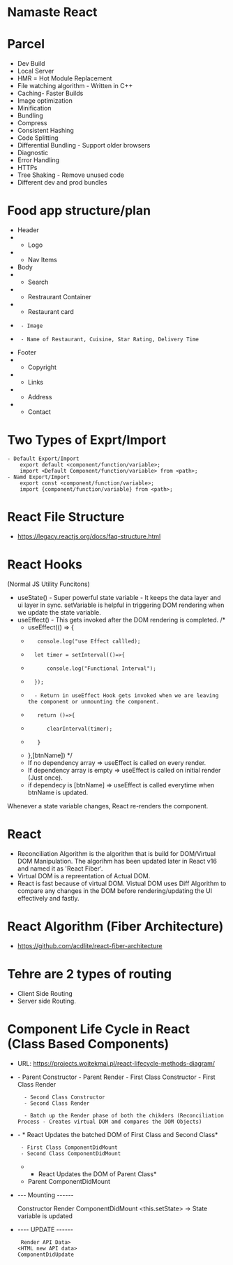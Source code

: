 
# Namaste React 



# Parcel
- Dev Build
- Local Server
- HMR = Hot Module Replacement
- File watching algorithm - Written in C++
- Caching- Faster Builds
- Image optimization
- Minification
- Bundling
- Compress
- Consistent Hashing
- Code Splitting
- Differential Bundling - Support older browsers
- Diagnostic
- Error Handling
- HTTPs
- Tree Shaking - Remove unused code
- Different dev and prod bundles

# Food app structure/plan
 * Header
 * - Logo
 * - Nav Items
 * Body
 * - Search
 * - Restraurant Container
 *  - Restaurant card
 *      - Image
 *      - Name of Restaurant, Cuisine, Star Rating, Delivery Time
 * Footer
 * - Copyright
 * - Links
 * - Address
 * - Contact
 

 # Two Types of Exprt/Import
    - Default Export/Import
        export default <component/function/variable>;
        import <Default Component/function/variable> from <path>;
    - Namd Export/Import
        export const <component/function/variable>;
        import {component/function/variable} from <path>;

# React File Structure
 - https://legacy.reactjs.org/docs/faq-structure.html



# React Hooks
 (Normal JS Utility Funcitons)
- useState() - Super powerful state variable - It keeps the data layer and ui layer in sync. setVariable is helpful in triggering DOM rendering when we update the state variable.
- useEffect() - This gets invoked after the DOM rendering is completed. 
    /*
    *    useEffect(() => {
    *        console.log("use Effect callled);
    *       let timer = setInterval(()=>{
    *           console.log("Functional Interval");
    *       });
    *       - Return in useEffect Hook gets invoked when we are leaving the component or unmounting the component.
    *        return ()=>{
    *           clearInterval(timer);
    *        } 
    *    },[btnName])
    */
    - If no dependency array => useEffect is called on every render.
    - If dependency array  is empty => useEffect is called on initial render (Just once).
    - if dependecy is [btnName] => useEffect  is called everytime when btnName is updated.

 Whenever a state variable changes, React re-renders the component.
 # React
 - Reconciliation Algorithm is the algorithm that is build for DOM/Virtual DOM Manipulation. The algorihm has been updated later in React v16 and named it as 'React Fiber'.
 - Virtual DOM is a repreentation of Actual DOM.
 - React is fast because of virtual DOM. Vistual DOM uses Diff Algorithm to compare any changes in the DOM before rendering/updating the UI effectively and fastly.
 # React Algorithm (Fiber Architecture)
 - https://github.com/acdlite/react-fiber-architecture


 # Tehre are 2 types of routing
 - Client Side Routing
 - Server side Routing.

 # Component Life Cycle in React (Class Based Components)
- URL: https://projects.wojtekmaj.pl/react-lifecycle-methods-diagram/
- <RENDER PHASE>
    - Parent Constructor
    - Parent Render
        - First Class Constructor
        - First Class Render

        - Second Class Constructor
        - Second Class Render

        - Batch up the Render phase of both the chikders (Reconciliation Process - Creates virtual DOM amd compares the DOM Objects)

-  <COMMIT PHASE><DOM Updates in single Batch>
        - * React Updates the batched DOM of First Class and Second Class*

        - First Class ComponentDidMount
        - Second Class ComponentDidMount

    - * React Updates the DOM of Parent Class*
    - Parent ComponentDidMount

* --- Mounting ------
  
  Constructor <Dummay Data>
  Render <Dummy Data>
       <HTML render with Dummy Data>
  ComponentDidMount
       <Api call>
       <this.setState> -> State variable is updated
  
*  ---- UPDATE ------
  
        Render API Data>
       <HTML new API data>
       ComponentDidUpdate
   